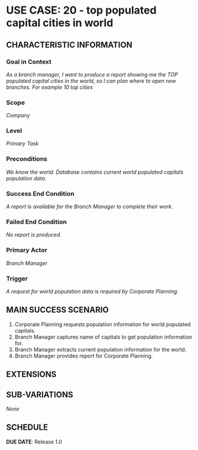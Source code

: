# USE CASE: 20  - top populated capital cities in world

## CHARACTERISTIC INFORMATION

### Goal in Context

*As a branch manager, I want to produce a report showing me the TOP populated capital cities in the world,
so I can plan where to open new branches. For example 10 top cities*

### Scope

*Company*

### Level

*Primary Task*

### Preconditions

*We know the world. Database contains current world populated capitals population data.*

### Success End Condition

*A report is available for the Branch Manager to complete their work.*

### Failed End Condition

*No report is produced.*

### Primary Actor

*Branch Manager*

### Trigger

*A request for world population data is required by Corporate Planning.*

## MAIN SUCCESS SCENARIO

1. Corporate Planning requests population information for world populated capitals.
2. Branch Manager captures name of capitals to get population information for.
3. Branch Manager extracts current population information for the world.
4. Branch Manager provides report for Corporate Planning.

## EXTENSIONS


## SUB-VARIATIONS

*None*

## SCHEDULE

**DUE DATE**: Release 1.0